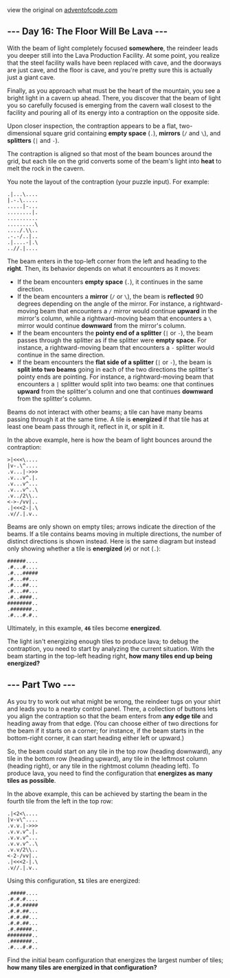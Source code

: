 view the original on <a href=https://adventofcode.com/2023/day/16>adventofcode.com</a>
<h2>--- Day 16: The Floor Will Be Lava ---</h2><p>With the beam of light completely focused <b>somewhere</b>, the reindeer leads you deeper still into the Lava Production Facility. At some point, you realize that the steel facility walls have been replaced with cave, and the doorways are just cave, and the floor is cave, and you're pretty sure this is actually just a giant cave.</p>
<p>Finally, as you approach what must be the heart of the mountain, you see a bright light in a cavern up ahead. There, you discover that the <span title="Not anymore, there's a blanket!">beam</span> of light you so carefully focused is emerging from the cavern wall closest to the facility and pouring all of its energy into a contraption on the opposite side.</p>
<p>Upon closer inspection, the contraption appears to be a flat, two-dimensional square grid containing <b>empty space</b> (<code>.</code>), <b>mirrors</b> (<code>/</code> and <code>\</code>), and <b>splitters</b> (<code>|</code> and <code>-</code>).</p>
<p>The contraption is aligned so that most of the beam bounces around the grid, but each tile on the grid converts some of the beam's light into <b>heat</b> to melt the rock in the cavern.</p>
<p>You note the layout of the contraption (your puzzle input). For example:</p>
<pre><code>.|...\....
|.-.\.....
.....|-...
........|.
..........
.........\
..../.\\..
.-.-/..|..
.|....-|.\
..//.|....
</code></pre>
<p>The beam enters in the top-left corner from the left and heading to the <b>right</b>. Then, its behavior depends on what it encounters as it moves:</p>
<ul>
<li>If the beam encounters <b>empty space</b> (<code>.</code>), it continues in the same direction.</li>
<li>If the beam encounters a <b>mirror</b> (<code>/</code> or <code>\</code>), the beam is <b>reflected</b> 90 degrees depending on the angle of the mirror. For instance, a rightward-moving beam that encounters a <code>/</code> mirror would continue <b>upward</b> in the mirror's column, while a rightward-moving beam that encounters a <code>\</code> mirror would continue <b>downward</b> from the mirror's column.</li>
<li>If the beam encounters the <b>pointy end of a splitter</b> (<code>|</code> or <code>-</code>), the beam passes through the splitter as if the splitter were <b>empty space</b>. For instance, a rightward-moving beam that encounters a <code>-</code> splitter would continue in the same direction.</li>
<li>If the beam encounters the <b>flat side of a splitter</b> (<code>|</code> or <code>-</code>), the beam is <b>split into two beams</b> going in each of the two directions the splitter's pointy ends are pointing. For instance, a rightward-moving beam that encounters a <code>|</code> splitter would split into two beams: one that continues <b>upward</b> from the splitter's column and one that continues <b>downward</b> from the splitter's column.</li>
</ul>
<p>Beams do not interact with other beams; a tile can have many beams passing through it at the same time. A tile is <b>energized</b> if that tile has at least one beam pass through it, reflect in it, or split in it.</p>
<p>In the above example, here is how the beam of light bounces around the contraption:</p>
<pre><code>&gt;|&lt;&lt;&lt;\....
|v-.\^....
.v...|-&gt;&gt;&gt;
.v...v^.|.
.v...v^...
.v...v^..\
.v../2\\..
&lt;-&gt;-/vv|..
.|&lt;&lt;&lt;2-|.\
.v//.|.v..
</code></pre>
<p>Beams are only shown on empty tiles; arrows indicate the direction of the beams. If a tile contains beams moving in multiple directions, the number of distinct directions is shown instead. Here is the same diagram but instead only showing whether a tile is <b>energized</b> (<code>#</code>) or not (<code>.</code>):</p>
<pre><code>######....
.#...#....
.#...#####
.#...##...
.#...##...
.#...##...
.#..####..
########..
.#######..
.#...#.#..
</code></pre>
<p>Ultimately, in this example, <code><b>46</b></code> tiles become <b>energized</b>.</p>
<p>The light isn't energizing enough tiles to produce lava; to debug the contraption, you need to start by analyzing the current situation. With the beam starting in the top-left heading right, <b>how many tiles end up being energized?</b></p>
<h2 id="part2">--- Part Two ---</h2><p>As you try to work out what might be wrong, the reindeer tugs on your shirt and leads you to a nearby control panel. There, a collection of buttons lets you align the contraption so that the beam enters from <b>any edge tile</b> and heading away from that edge. (You can choose either of two directions for the beam if it starts on a corner; for instance, if the beam starts in the bottom-right corner, it can start heading either left or upward.)</p>
<p>So, the beam could start on any tile in the top row (heading downward), any tile in the bottom row (heading upward), any tile in the leftmost column (heading right), or any tile in the rightmost column (heading left). To produce lava, you need to find the configuration that <b>energizes as many tiles as possible</b>.</p>
<p>In the above example, this can be achieved by starting the beam in the fourth tile from the left in the top row:</p>
<pre><code>.|&lt;2&lt;\....
|v-v\^....
.v.v.|-&gt;&gt;&gt;
.v.v.v^.|.
.v.v.v^...
.v.v.v^..\
.v.v/2\\..
&lt;-2-/vv|..
.|&lt;&lt;&lt;2-|.\
.v//.|.v..
</code></pre>
<p>Using this configuration, <code><b>51</b></code> tiles are energized:</p>
<pre><code>.#####....
.#.#.#....
.#.#.#####
.#.#.##...
.#.#.##...
.#.#.##...
.#.#####..
########..
.#######..
.#...#.#..
</code></pre>
<p>Find the initial beam configuration that energizes the largest number of tiles; <b>how many tiles are energized in that configuration?</b></p>

